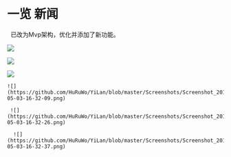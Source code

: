 # 一览 新闻
 
 已改为Mvp架构，优化并添加了新功能。
 
 
 ![](https://github.com/HuRuWo/YiLan/blob/master/Screenshots/Screenshot_2017-05-03-16-32-32.png)
 
  ![](https://github.com/HuRuWo/YiLan/blob/master/Screenshots/Screenshot_2017-05-03-16-32-43.png)
  
   ![](https://github.com/HuRuWo/YiLan/blob/master/Screenshots/Screenshot_2017-05-03-16-32-32.png)
   
    ![](https://github.com/HuRuWo/YiLan/blob/master/Screenshots/Screenshot_2017-05-03-16-32-09.png)
    
     ![](https://github.com/HuRuWo/YiLan/blob/master/Screenshots/Screenshot_2017-05-03-16-32-26.png)
     
      ![](https://github.com/HuRuWo/YiLan/blob/master/Screenshots/Screenshot_2017-05-03-16-32-37.png)
